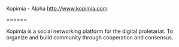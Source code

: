 Kopimia - Alpha http://www.kopimia.com

======

Kopimia is a social networking platform for the digital proletariat.
To organize and build community through cooperation and consensus.